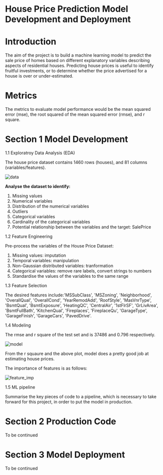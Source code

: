 # House Price Prediction Model Development and Deployment


# Introduction

The aim of the project is to build a machine learning model to predict the sale price of homes based on different explanatory variables describing aspects of residential houses. 
Predicting house prices is useful to identify fruitful investments, or to determine whether the price advertised for a house is over or under-estimated.

# Metrics

The metrics to evaluate model performance would be the mean squared error (mse), the root squared of the mean squared error (rmse), and r square.

# Section 1 Model Development

1.1 Exploratroy Data Analysis (EDA)

The house price dataset contains 1460 rows (houses), and 81 columns (variables/features).

![data](https://user-images.githubusercontent.com/64850893/103929340-239d9a80-50eb-11eb-8bea-3a9d1116fd4f.jpg)


**Analyse the dataset to identify:**

1. Missing values
2. Numerical variables
3. Distribution of the numerical variables
4. Outliers
5. Categorical variables
6. Cardinality of the categorical variables
7. Potential relationship between the variables and the target: SalePrice

1.2 Feature Engineering

Pre-process the variables of the House Price Dataset:

1. Missing values: imputation
2. Temporal variables: manipulation
3. Non-Gaussian distributed variables: tranformation
4. Categorical variables: remove rare labels, convert strings to numbers
5. Standardise the values of the variables to the same range

1.3 Feature Selection

The desired features include:'MSSubClass', 'MSZoning', 'Neighborhood', 'OverallQual', 'OverallCond',
       'YearRemodAdd', 'RoofStyle', 'MasVnrType', 'BsmtQual', 'BsmtExposure',
       'HeatingQC', 'CentralAir', '1stFlrSF', 'GrLivArea', 'BsmtFullBath',
       'KitchenQual', 'Fireplaces', 'FireplaceQu', 'GarageType',
       'GarageFinish', 'GarageCars', 'PavedDrive'.

       
1.4 Modeling 

The rmse and r square of the test set and is 37486 and 0.796 respectively.

![model](https://user-images.githubusercontent.com/64850893/103930484-d3273c80-50ec-11eb-9b7b-c537d84624d2.jpg)

From the r squaure and the above plot, model does a pretty good job at estimating house prices.

The importance of features is as follows:

![feature_imp](https://user-images.githubusercontent.com/64850893/103930672-1e414f80-50ed-11eb-9df7-05bc77369c4e.jpg)

1.5 ML pipeline

Summarise the key pieces of code to a pipeline, which is necessary to take forward for this project, in order to put the model in production.

# Section 2 Production Code 

To be continued
  
# Section 3 Model Deployment

To be continued
